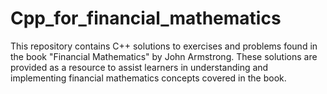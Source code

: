 # Cpp_for_financial_mathematics

This repository contains C++ solutions to exercises and problems found in the book "Financial Mathematics" by John Armstrong. These solutions are provided as a resource to assist learners in understanding and implementing financial mathematics concepts covered in the book.
